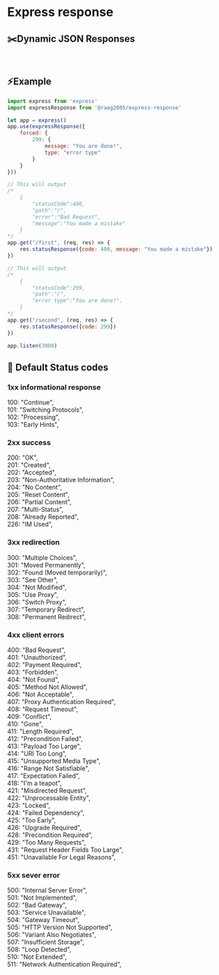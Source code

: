 # Express response
## ✂️Dynamic JSON Responses

</br>

## ⚡Example
```js
import express from 'express'
import expressResponse from '@raag2005/express-response'

let app = express()
app.use(expressResponse({
    forced: {
        299: {
            message: "You are done!",
            type: "error type"
        }
    }
}))

// This will output 
/*
    {
        "statusCode":400,
        "path":"/",
        "error":"Bad Request",
        "message":"You made a mistake"
    }
*/
app.get("/first", (req, res) => {
    res.statusResponse({code: 400, message: "You made a mistake"})
})

// This will output 
/*
    {
        "statusCode":299,
        "path":"/",
        "error type":"You are done!",
    }
*/
app.get("/second", (req, res) => {
    res.statusResponse({code: 299})
})

app.listen(3000)
```

## 📰 Default Status codes
### 1xx informational response
100: "Continue",                    
101: "Switching Protocols",             
102: "Processing",              
103: "Early Hints",                 

### 2xx success
200: "OK",                  
201: "Created",                 
202: "Accepted",                    
203: "Non-Authoritative Information",               
204: "No Content",                  
205: "Reset Content",           
206: "Partial Content",                 
207: "Multi-Status",                
208: "Already Reported",        
226: "IM Used",         

### 3xx redirection
300: "Multiple Choices",            
301: "Moved Permanently",           
302: "Found (Moved temporarily)",               
303: "See Other",               
304: "Not Modified",                
305: "Use Proxy",           
306: "Switch Proxy",                    
307: "Temporary Redirect",              
308: "Permanent Redirect",              

### 4xx client errors
400: "Bad Request",                     
401: "Unauthorized",                    
402: "Payment Required",                    
403: "Forbidden",                       
404: "Not Found",                       
405: "Method Not Allowed",                      
406: "Not Acceptable",                      
407: "Proxy Authentication Required",                   
408: "Request Timeout",                 
409: "Conflict",                      
410: "Gone",                    
411: "Length Required",                 
412: "Precondition Failed",                 
413: "Payload Too Large",                   
414: "URI Too Long",                    
415: "Unsupported Media Type",                  
416: "Range Not Satisfiable",                       
417: "Expectation Failed",                  
418: "I'm a teapot",                        
421: "Misdirected Request",                     
422: "Unprocessable Entity",                    
423: "Locked",                      
424: "Failed Dependency",                   
425: "Too Early",                   
426: "Upgrade Required",                    
428: "Precondition Required",                   
429: "Too Many Requests",                           
431: "Request Header Fields Too Large",                 
451: "Unavailable For Legal Reasons",                   

### 5xx sever error     
500: "Internal Server Error",                       
501: "Not Implemented",                 
502: "Bad Gateway",                     
503: "Service Unavailable",                         
504: "Gateway Timeout",                 
505: "HTTP Version Not Supported",                      
506: "Variant Also Negotiates",                 
507: "Insufficient Storage",                    
508: "Loop Detected",                   
510: "Not Extended",                    
511: "Network Authentication Required",                 